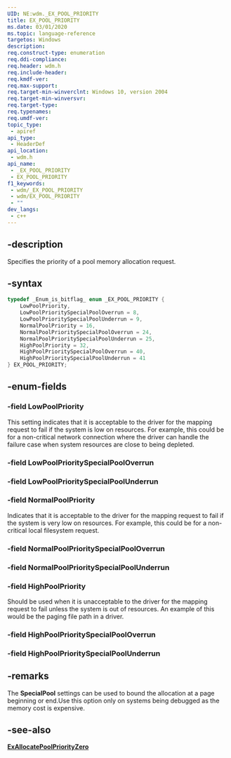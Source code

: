 ```yaml
---
UID: NE:wdm._EX_POOL_PRIORITY
title: EX_POOL_PRIORITY
ms.date: 03/01/2020
ms.topic: language-reference
targetos: Windows
description: 
req.construct-type: enumeration
req.ddi-compliance: 
req.header: wdm.h
req.include-header: 
req.kmdf-ver: 
req.max-support: 
req.target-min-winverclnt: Windows 10, version 2004
req.target-min-winversvr: 
req.target-type: 
req.typenames: 
req.umdf-ver: 
topic_type:
 - apiref
api_type:
 - HeaderDef
api_location:
 - wdm.h
api_name:
 - _EX_POOL_PRIORITY
 - EX_POOL_PRIORITY
f1_keywords:
 - wdm/_EX_POOL_PRIORITY
 - wdm/EX_POOL_PRIORITY
 - ""
dev_langs:
 - c++
---
```


## -description

Specifies the priority of a pool memory allocation request.

## -syntax

```cpp
typedef _Enum_is_bitflag_ enum _EX_POOL_PRIORITY {
    LowPoolPriority,
    LowPoolPrioritySpecialPoolOverrun = 8,
    LowPoolPrioritySpecialPoolUnderrun = 9,
    NormalPoolPriority = 16,
    NormalPoolPrioritySpecialPoolOverrun = 24,
    NormalPoolPrioritySpecialPoolUnderrun = 25,
    HighPoolPriority = 32,
    HighPoolPrioritySpecialPoolOverrun = 40,
    HighPoolPrioritySpecialPoolUnderrun = 41
} EX_POOL_PRIORITY;
```

## -enum-fields

### -field LowPoolPriority

This setting indicates that it is acceptable to the driver for the mapping request to fail if the system is low on resources.  For example, this could be for a non-critical network connection where the driver can handle the failure case when system resources are close to being depleted.

### -field LowPoolPrioritySpecialPoolOverrun

### -field LowPoolPrioritySpecialPoolUnderrun

### -field NormalPoolPriority

Indicates that it is acceptable to the driver for the mapping request to fail if the system is very low on resources.  For example, this could be for a non-critical local filesystem request.

### -field NormalPoolPrioritySpecialPoolOverrun

### -field NormalPoolPrioritySpecialPoolUnderrun

### -field HighPoolPriority

Should be used when it is unacceptable to the driver for the mapping request to fail unless the system is out of resources. An example of this would be the paging file path in a driver.

### -field HighPoolPrioritySpecialPoolOverrun

### -field HighPoolPrioritySpecialPoolUnderrun

## -remarks

The **SpecialPool** settings can be used to bound the allocation at a page beginning or end.Use this option only on systems being debugged as the memory cost is expensive.

## -see-also

[**ExAllocatePoolPriorityZero**](nf-wdm-exallocatepoolpriorityzero.md)
